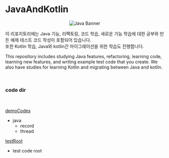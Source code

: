 # JavaAndKotlin

<p align="center">
  <img src="https://user-images.githubusercontent.com/61622657/222023854-a45badab-1773-4a7d-8c68-8032d2100624.png" alt="Java Banner">
</p>

이 리포지토리에는 Java 기능, 리팩토링, 코드 학습, 새로운 기능 학습에 대한 공부와 만든 예제 테스트 코드 작성이 포함되어 있습니다.\
또한 Kotlin 학습, Java와 kotlin간 마이그레이션을 위한 학습도 진행합니다.

This repository includes studying Java features, refactoring, learning code, learning new features, and writing example test code that you create.
We also have studies for learning Kotlin and migrating between Java and kotlin.

<br>

### code dir

<br>

[demoCodes](https://github.com/christopher3810/JavaAndKotlin/tree/master/Java_Feature_Test/demo/src/main/java/com/javafeature/demo)
- java
  - record
  - thread


[testRoot](https://github.com/christopher3810/JavaAndKotlin/tree/master/Java_Feature_Test/demo/src/test/java/com/javafeature)
- test code root